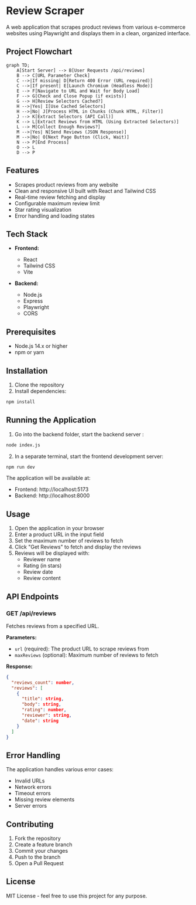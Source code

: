 # Review Scraper

A web application that scrapes product reviews from various e-commerce websites using Playwright and displays them in a clean, organized interface.

## Project Flowchart

```mermaid
graph TD;
    A[Start Server] --> B[User Requests /api/reviews]
    B --> C[URL Parameter Check]
    C -->|If missing| D[Return 400 Error (URL required)]
    C -->|If present| E[Launch Chromium (Headless Mode)]
    E --> F[Navigate to URL and Wait for Body Load]
    F --> G[Check and Close Popup (if exists)]
    G --> H[Review Selectors Cached?]
    H -->|Yes| I[Use Cached Selectors]
    H -->|No| J[Process HTML in Chunks (Chunk HTML, Filter)]
    J --> K[Extract Selectors (API Call)]
    K --> L[Extract Reviews from HTML (Using Extracted Selectors)]
    L --> M[Collect Enough Reviews?]
    M -->|Yes| N[Send Reviews (JSON Response)]
    M -->|No| O[Next Page Button (Click, Wait)]
    N --> P[End Process]
    O --> L
    D --> P
```

## Features

- Scrapes product reviews from any website
- Clean and responsive UI built with React and Tailwind CSS
- Real-time review fetching and display
- Configurable maximum review limit
- Star rating visualization
- Error handling and loading states

## Tech Stack

- **Frontend:**
  - React
  - Tailwind CSS
  - Vite

- **Backend:**
  - Node.js
  - Express
  - Playwright
  - CORS

## Prerequisites

- Node.js 14.x or higher
- npm or yarn

## Installation

1. Clone the repository
2. Install dependencies:
```bash
npm install
```

## Running the Application

1. Go into the backend folder, start the backend server :
```bash
node index.js
```

2. In a separate terminal, start the frontend development server:
```bash
npm run dev
```

The application will be available at:
- Frontend: http://localhost:5173
- Backend: http://localhost:8000

## Usage

1. Open the application in your browser
2. Enter a product URL in the input field
3. Set the maximum number of reviews to fetch
4. Click "Get Reviews" to fetch and display the reviews
5. Reviews will be displayed with:
   - Reviewer name
   - Rating (in stars)
   - Review date
   - Review content

## API Endpoints

### GET /api/reviews

Fetches reviews from a specified URL.

**Parameters:**
- `url` (required): The product URL to scrape reviews from
- `maxReviews` (optional): Maximum number of reviews to fetch

**Response:**
```json
{
  "reviews_count": number,
  "reviews": [
    {
      "title": string,
      "body": string,
      "rating": number,
      "reviewer": string,
      "date": string
    }
  ]
}
```

## Error Handling

The application handles various error cases:
- Invalid URLs
- Network errors
- Timeout errors
- Missing review elements
- Server errors

## Contributing

1. Fork the repository
2. Create a feature branch
3. Commit your changes
4. Push to the branch
5. Open a Pull Request

## License

MIT License - feel free to use this project for any purpose.
